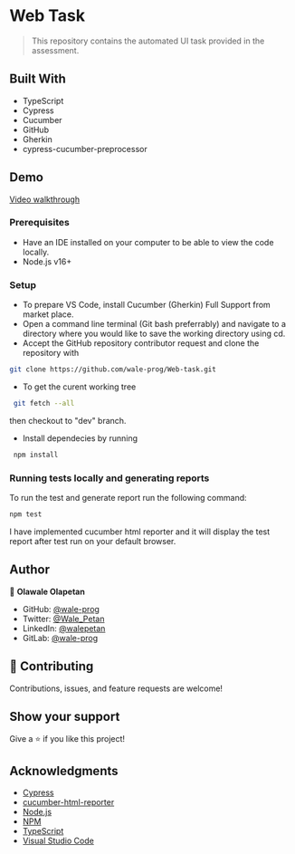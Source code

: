 # Web Task

> This repository contains the automated UI task provided in the assessment.


## Built With

- TypeScript
- Cypress
- Cucumber
- GitHub
- Gherkin
- cypress-cucumber-preprocessor

## Demo
[Video walkthrough]()

### Prerequisites

- Have an IDE installed on your computer to be able to view the code locally.
- Node.js v16+

### Setup
- To prepare VS Code, install Cucumber (Gherkin) Full Support from market place.
- Open a command line terminal (Git bash preferrably) and navigate to a directory where you would like to save the working directory using cd.
- Accept the GitHub repository contributor request and clone the repository with
```bash
git clone https://github.com/wale-prog/Web-task.git
```
- To get the curent working tree
```bash
 git fetch --all
 ```
  then checkout to "dev" branch.
- Install dependecies by running
```bash
 npm install
 ```
### Running tests locally and generating reports 
To run the test and generate report run the following command:
```bash
npm test
```
I have implemented cucumber html reporter and it will display the test report after test run on your default browser.


## Author

👤 **Olawale Olapetan**

- GitHub: [@wale-prog](https://github.com/wale-prog)
- Twitter: [@Wale_Petan](https://twitter.com/wale_Petan)
- LinkedIn: [@walepetan](https://www.linkedin.com/in/walepetan/)
- GitLab: [@wale-prog](https://gitlab.com/wale-prog)

## 🤝 Contributing

Contributions, issues, and feature requests are welcome!

## Show your support

Give a ⭐️ if you like this project!

## Acknowledgments

- [Cypress](https://playwright.dev/)
- [cucumber-html-reporter](https://www.npmjs.com/package/cucumber-html-reporter)
- [Node.js](https://nodejs.org/)
- [NPM](https://www.npmjs.com/)
- [TypeScript](https://www.typescriptlang.org/)
- [Visual Studio Code](https://code.visualstudio.com/)

